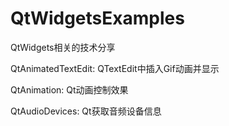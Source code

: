 ﻿# QtWidgetsExamples
QtWidgets相关的技术分享

QtAnimatedTextEdit: QTextEdit中插入Gif动画并显示

QtAnimation: Qt动画控制效果

QtAudioDevices: Qt获取音频设备信息